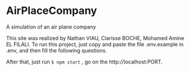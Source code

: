 # AirPlaceCompany
A simulation of an air plane company

This site was realized by Nathan VIAU, Clarisse BOCHE, Mohamed Amine EL FILALI.
To run this project, just copy and paste the file .env.example in .env, and then fill the following questions. 

After that, just run 
`$ npm start` 
, go on the http://localhost:PORT.